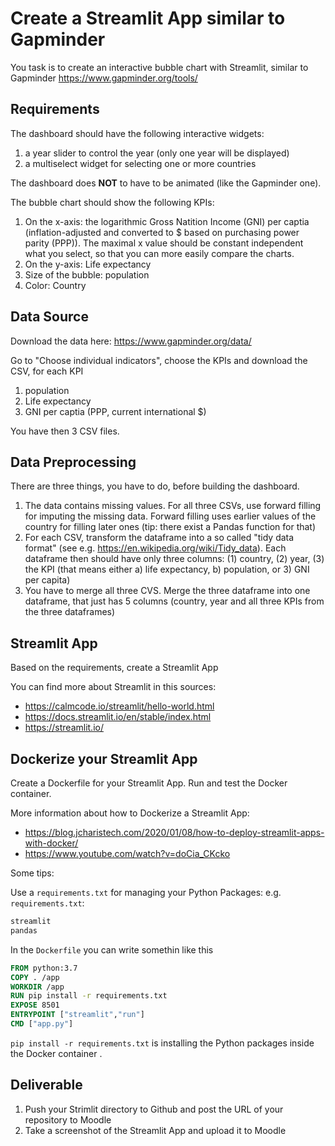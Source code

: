 
# Create a Streamlit App similar to Gapminder

You task is to create an interactive bubble chart with Streamlit, similar to Gapminder https://www.gapminder.org/tools/ 

## Requirements

The dashboard should have the following interactive widgets:
1. a year slider to control the year (only one year will be displayed)
2. a multiselect widget for selecting one or more countries

The dashboard does **NOT** to have to be animated (like the Gapminder one).

The bubble chart should show the following KPIs:
1. On the x-axis: the logarithmic Gross Natition Income (GNI) per captia (inflation-adjusted and converted to $ based on purchasing power parity (PPP)). The maximal x value should be constant independent what you select, so that you can more easily compare the charts.
2. On the y-axis: Life expectancy
3. Size of the bubble: population
4. Color: Country

## Data Source

Download the data here: https://www.gapminder.org/data/

Go to "Choose individual indicators", choose the KPIs and download the CSV, for each KPI
1. population
2. Life expectancy
3. GNI per captia (PPP, current international $)

You have then 3 CSV files.

## Data Preprocessing

There are three things, you have to do, before building the dashboard. 
1. The data contains missing values. For all three CSVs, use forward filling for imputing the missing data. Forward filling uses earlier values of the country for filling later ones (tip: there exist a Pandas function for that)
2. For each CSV, transform the dataframe into a so called "tidy data format" (see e.g. https://en.wikipedia.org/wiki/Tidy_data). Each dataframe then should have only three columns: (1) country, (2) year, (3) the KPI (that means either a) life expectancy, b) population, or 3) GNI per capita)
4. You have to merge all three CVS.  Merge the three dataframe into one dataframe, that just has 5 columns (country, year and all three KPIs from the three dataframes)


## Streamlit App

Based on the requirements, create a Streamlit App

You can find more about Streamlit in this sources:
- https://calmcode.io/streamlit/hello-world.html
- https://docs.streamlit.io/en/stable/index.html
- https://streamlit.io/ 

## Dockerize your Streamlit App

Create a Dockerfile for your Streamlit App. Run and test the Docker container.

More information about how to Dockerize a Streamlit App:
* https://blog.jcharistech.com/2020/01/08/how-to-deploy-streamlit-apps-with-docker/
* https://www.youtube.com/watch?v=doCia_CKcko

Some tips:

Use a `requirements.txt` for managing your Python Packages:
e.g. `requirements.txt`:
```txt
streamlit
pandas
```

In the `Dockerfile` you can write somethin like this
```dockerfile
FROM python:3.7
COPY . /app
WORKDIR /app
RUN pip install -r requirements.txt
EXPOSE 8501
ENTRYPOINT ["streamlit","run"]
CMD ["app.py"]
```

`pip install -r requirements.txt` is installing the Python packages inside the Docker container .

## Deliverable

1. Push your Strimlit directory to Github and post the URL of your repository to Moodle
2. Take a screenshot of the Streamlit App and upload it to Moodle
